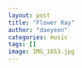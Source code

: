 ```yaml
---
layout: post
title: "Flower Ray"
author: "daeyeon"
categories: music
tags: []
image: IMG_1653.jpg
---
```

